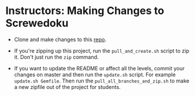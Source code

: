 # Instructors: Making Changes to Screwedoku

+ Clone and make changes to this [repo][repo].

+ If you're zipping up this project, run the `pull_and_create.sh` script to zip it.  Don't just run the `zip` command.

+ If you want to update the README or affect all the levels, commit your changes on master and then run the `update.sh` script.  For example `update.sh Gemfile`. Then run the `pull_all_branches_and_zip.sh` to make a new zipfile out of the project for students.

[repo]:https://github.com/appacademy/screwedoku
